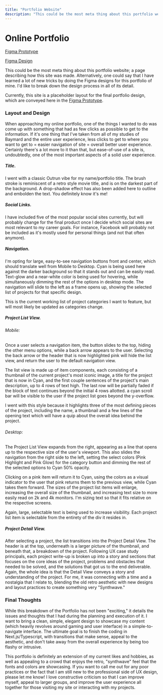 ```yaml
---
title: "Portfolio Website"
description: "This could be the most meta thing about this portfolio website; a page describing how this site was made. Alternatively, one could say that I have learned a lot of new tricks by doing the Figma designs for this portfolio of mine. I'd like to break down the design process in all of its detail."
---
```


# Online Portfolio

[Figma Prototype](https://www.figma.com/proto/D5c4d4i07jRKUkqgXXrqPE/Portfolio-Design?page-id=0%3A1&node-id=511%3A2197&viewport=241%2C48%2C1.48&scaling=min-zoom&starting-point-node-id=591%3A3251&show-proto-sidebar=1)

[Figma Design](https://www.figma.com/file/D5c4d4i07jRKUkqgXXrqPE/Portfolio-Design?node-id=0%3A1)

This could be the most meta thing about this portfolio website; a page describing how this site was made. Alternatively, one could say that I have learned a lot of new tricks by doing the Figma designs for this portfolio of mine. I'd like to break down the design process in all of its detail.

Currently, this site is a placeholder layout for the final portfolio design, which are conveyed here in the [Figma Prototype](https://www.figma.com/proto/D5c4d4i07jRKUkqgXXrqPE/Portfolio-Design?page-id=0%3A1&node-id=511%3A2197&viewport=241%2C48%2C1.48&scaling=min-zoom&starting-point-node-id=591%3A3251&show-proto-sidebar=1).

### Layout and Design

When approaching my online portfolio, one of the things I wanted to do was come up with something that had as few clicks as possible to get to the information. If it's one thing that I've taken from all of my studies of Baymard and the entire user experience, less clicks to get to where you want to get to = easier navigation of site = overall better user experience. Certainly there's a lot more to it than that, but ease-of-use of a site is, undoubtedly, one of the most important aspects of a solid user experience.

##### Title.

I went with a classic Outrun vibe for my name/portfolio title. The brush stroke is reminiscent of a retro style movie title, and is on the darkest part of the background. A drop-shadow effect has also been added here to outline and embolden the text. You definitely know it's me!

##### Social Links.

I have included five of the most popular social sites currently, but will probably change for the final product once I decide which social sites are most relevant to my career goals. For instance, Facebook will probably not be included as it's mostly used for personal things (and not that often anymore). 

##### Navigation.

I'm opting for large, easy-to-see navigation buttons front and center, which should translate well from Mobile to Desktop. Cyan is being used here against the darker background so that it stands out and can be easily read. Text-glow and a near-white color is being used for hovering, while simultaneously dimming the rest of the options in desktop mode. The navigation will slide to the left as a frame opens up, showing the selected list of projects for that specific design.

This is the current working list of project categories I want to feature, but will most likely be updated as categories change.   

##### Project List View.

###### Mobile:

Once a user selects a navigation item, the button slides to the top, hiding the other menu options, while a back arrow appears to the user. Selecting the back arrow or the header that is now highlighted pink will hide the list view, and return the user to the default navigation view.

The list view is made up of item components, each consisting of a thumbnail of the current project's most iconic image, a title for the project that is now in Cyan, and the first couple sentences of the project's main description, up to 4 rows of text high. The last row will be partially faded if the block of text continues beyond the initial 4 rows allotted. a cyan scroll bar will be visible to the user if the project list goes beyond the y-overflow.

I went with this style because it highlights three of the most defining pieces of the project, including the name, a thumbnail and a few lines of the opening text which will have a quip about the overall idea behind the project.

###### Desktop:

The Project List View expands from the right, appearing as a line that opens up to the respective size of the user's viewport. This also slides the navigation from the right side to the left, setting the select colors (Pink Highlight and Pink Glow) for the category button and dimming the rest of the selected options to Cyan 50% opacity.

Clicking on a pink item will return it to Cyan, using the colors as a visual indicator to the user that pink returns them to the previous view, while Cyan takes them forward. The sizes of the project list items will enlarge, increasing the overall size of the thumbnail, and increasing text size to more easily read on 2k and 4k monitors. I'm sizing text so that it fits relative on the respective screens.

Again, large, selectable text is being used to increase visibility. Each project list item is selectable from the entirety of the div it resides in.

##### Project Detail View.

After selecting a project, the list transitions into the Project Detail View. The header is at the top, underneath is a larger picture of the thumbnail, and beneath that, a breakdown of the project. Following UX case study principals, each project write-up is broken up into a story and sections that focuses on the core ideas of the project, problems and obstacles that needed to be solved, and the solutions that got us to the end deliverable. Again, the whole idea is that the Detail View conveys a story and understanding of the project. For me, it was connecting with a time and a nostalgia that I relate to, blending the old retro aesthetic with new designs and layout practices to create something very "Synthwave."

### Final Thoughts

While this breakdown of the Portfolio has not been "exciting," it details the issues and thoughts that I had during the planning and execution of it. I want to bring a clean, simple, elegant design to showcase my content (which heavily revolves around gaming and user interface) in a simple-to-navigate interface. The ultimate goal is to finish the coding in Next.js/Typescript, with transitions that make sense, appeal to the aesthetic, and don't take away from the overall experience by being too flashy or intrusive.

This portfolio is definitely an extension of my current likes and hobbies, as well as appealing to a crowd that enjoys the retro, "synthwave" feel that the fonts and colors are showcasing. If you want to call me out for any poor practices or the fact that I am still new to the professional side of UX design, please let me know! I love constructive criticism so that I can improve myself, appeal to larger groups, and improve the user experience all together for those visiting my site or interacting with my projects.

